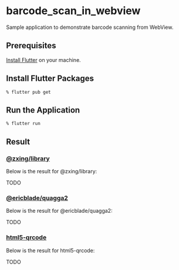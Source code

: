 # barcode_scan_in_webview

Sample application to demonstrate barcode scanning from WebView.

## Prerequisites

[Install Flutter](https://docs.flutter.dev/get-started/install) on your machine.

## Install Flutter Packages

```shell
% flutter pub get
```

## Run the Application

```shell
% flutter run
```

## Result

### [@zxing/library](https://www.npmjs.com/package/@zxing/library)

Below is the result for @zxing/library:

TODO

### [@ericblade/quagga2](https://www.npmjs.com/package/@ericblade/quagga2)

Below is the result for @ericblade/quagga2:

TODO

### [html5-qrcode](https://www.npmjs.com/package/html5-qrcode)

Below is the result for html5-qrcode:

TODO
